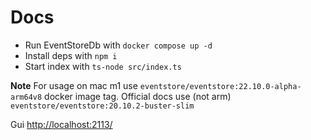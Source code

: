 # Docs

- Run EventStoreDb with `docker compose up -d`
- Install deps with `npm i`
- Start index with `ts-node src/index.ts`

**Note**
For usage on mac m1 use `eventstore/eventstore:22.10.0-alpha-arm64v8` docker image tag.
Official docs use (not arm) `eventstore/eventstore:20.10.2-buster-slim`

Gui [http://localhost:2113/](http://localhost:2113/)
